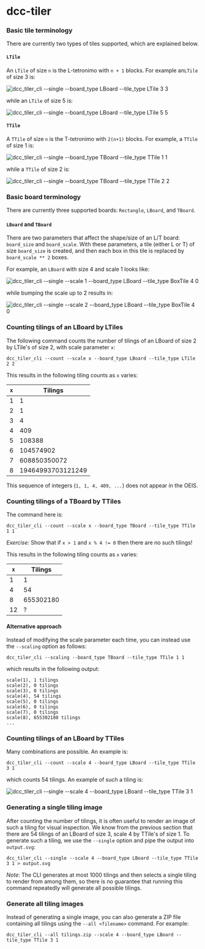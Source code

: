 # dcc-tiler

### Basic tile terminology

There are currently two types of tiles supported, which are explained below.

#### `LTile`
An `LTile` of size `n` is the L-tetronimo with `n + 1` blocks.  For example
an`LTile` of size 3 is:

![dcc_tiler_cli --single --board_type LBoard --tile_type LTile 3 3](img/LTile_3.svg)

while an `LTile` of size 5 is:

![dcc_tiler_cli --single --board_type LBoard --tile_type LTile 5 5](img/LTile_5.svg)

#### `TTile`
A `TTile` of size `n` is the T-tetronimo with `2(n+1)` blocks.  For example, a `TTile` of size 1 is:

![dcc_tiler_cli --single --board_type TBoard --tile_type TTile 1 1](img/TTile_1.svg)

while a `TTile` of size 2 is:

![dcc_tiler_cli --single --board_type TBoard --tile_type TTile 2 2](img/TTile_2.svg)

### Basic board terminology

There are currently three supported boards: `Rectangle`, `LBoard`, and `TBoard`.  

#### `LBoard` and `TBoard`

There are two parameters that affect the shape/size of an L/T board: `board_size` and `board_scale`.
With these parameters, a tile (either L or T) of size `board_size` is created, and then each
box in this tile is replaced by `board_scale ** 2` boxes.

For example, an `LBoard` with size 4 and scale 1 looks like:

![dcc_tiler_cli --single --scale 1 --board_type LBoard --tile_type BoxTile 4 0](img/LBoard_4_1.svg)

while bumping the scale up to 2 results in:

![dcc_tiler_cli --single --scale 2 --board_type LBoard --tile_type BoxTile 4 0](img/LBoard_4_2.svg)

### Counting tilings of an LBoard by LTiles

The following command counts the number of tilings of an LBoard of size 2 by LTile's of size 2,
with scale parameter `x`:

`dcc_tiler_cli --count --scale x --board_type LBoard --tile_type LTile 2 2`

This results in the following tiling counts as `x` varies:

| `x` | Tilings           |
|-----|-------------------|
| 1   | 1                 |
| 2   | 1                 |
| 3   | 4                 |
| 4   | 409               |
| 5   | 108388            |
| 6   | 104574902         |
| 7   | 608850350072      |
| 8   | 19464993703121249 |

This sequence of integers (`1, 1, 4, 409, ...`) does not appear in the OEIS.

### Counting tilings of a TBoard by TTiles

The command here is:

`dcc_tiler_cli --count --scale x --board_type TBoard --tile_type TTile 1 1`

*Exercise:* Show that if `x > 1` and `x % 4 != 0` then there are no such tilings!

This results in the following tiling counts as `x` varies:

| `x` | Tilings   |
|-----|-----------|
| 1   | 1         |
| 4   | 54        |
| 8   | 655302180 |
| 12  | ?         |

#### Alternative approach

Instead of modifying the scale parameter each time, you can instead use the `--scaling` option as follows:

`dcc_tiler_cli --scaling --board_type TBoard --tile_type TTile 1 1`

which results in the following output:

```
scale(1), 1 tilings
scale(2), 0 tilings
scale(3), 0 tilings
scale(4), 54 tilings
scale(5), 0 tilings
scale(6), 0 tilings
scale(7), 0 tilings
scale(8), 655302180 tilings
...
```

### Counting tilings of an LBoard by TTiles

Many combinations are possible.  An example is:

`dcc_tiler_cli --count --scale 4 --board_type LBoard --tile_type TTile 3 1`

which counts 54 tilings.  An example of such a tiling is:

![dcc_tiler_cli --single --scale 4 --board_type LBoard --tile_type TTile 3 1](img/LBoard_3_4_TTile_1.svg)

### Generating a single tiling image

After counting the number of tilings, it is often useful to render an image of such a tiling for visual
inspection.  We know from the previous section that there are 54 tilings of an LBoard of size 3, scale 4
by TTile's of size 1.  To generate such a tiling, we use the `--single` option and pipe the output into `output.svg`:

`dcc_tiler_cli --single --scale 4 --board_type LBoard --tile_type TTile 3 1 > output.svg`

*Note*: The CLI generates at most 1000 tilings and then selects a single tiling to render from among them,
 so there is no guarantee that running this command repeatedly will generate all possible tilings.
 
### Generate all tiling images

Instead of generating a single image, you can also generate a ZIP file containing all tilings using the `--all <filename>` command.
For example:

`dcc_tiler_cli --all tilings.zip --scale 4 --board_type LBoard --tile_type TTile 3 1`